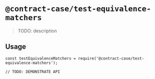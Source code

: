 # `@contract-case/test-equivalence-matchers`

> TODO: description

## Usage

```
const testEquivalenceMatchers = require('@contract-case/test-equivalence-matchers');

// TODO: DEMONSTRATE API
```
